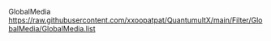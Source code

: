 GlobalMedia
https://raw.githubusercontent.com/xxoopatpat/QuantumultX/main/Filter/GlobalMedia/GlobalMedia.list

